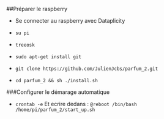 ##Préparer le raspberry

- Se connecter au raspberry avec Dataplicity

- `su pi`
- `treeosk`

- `sudo apt-get install git`

- `git clone https://github.com/JulienJcbs/parfum_2.git`

- `cd parfum_2 && sh ./install.sh`

###Configurer le démarage automatique

- `crontab -e` Et ecrire dedans : `@reboot /bin/bash /home/pi/parfum_2/start_up.sh`
